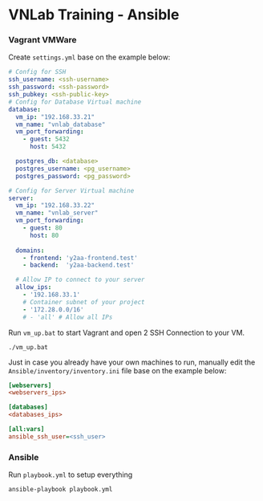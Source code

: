 # VNLab Training - Ansible
### Vagrant VMWare

Create `settings.yml` base on the example below:
```yml
# Config for SSH
ssh_username: <ssh-username>
ssh_password: <ssh-password>
ssh_pubkey: <ssh-public-key>
# Config for Database Virtual machine
database:
  vm_ip: "192.168.33.21"
  vm_name: "vnlab_database"
  vm_port_forwarding:
    - guest: 5432
      host: 5432

  postgres_db: <database>
  postgres_username: <pg_username>
  postgres_password: <pg_password>

# Config for Server Virtual machine
server:
  vm_ip: "192.168.33.22"
  vm_name: "vnlab_server"
  vm_port_forwarding:
    - guest: 80
      host: 80
  
  domains:
    - frontend: 'y2aa-frontend.test'
    - backend:  'y2aa-backend.test'

  # Allow IP to connect to your server
  allow_ips:
    - '192.168.33.1'
    # Container subnet of your project
    - '172.28.0.0/16'
    # - 'all' # Allow all IPs
```

Run `vm_up.bat` to start Vagrant and open 2 SSH Connection to your VM.
```
./vm_up.bat
```
Just in case you already have your own machines to run, manually edit the `Ansible/inventory/inventory.ini` file base on the example below:
```ini
[webservers]
<webservers_ips>

[databases]
<databases_ips>

[all:vars]
ansible_ssh_user=<ssh_user>
```
### Ansible
Run `playbook.yml` to setup everything
```
ansible-playbook playbook.yml
```
